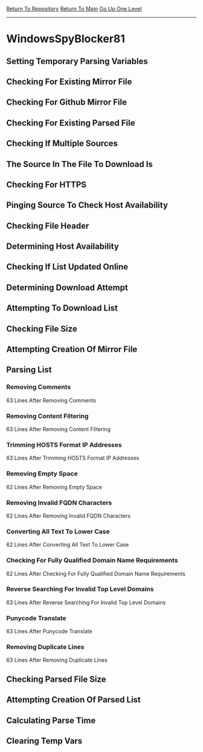 [Return To Repository](https://github.com/DigitalWarrior/piholeparser/)
[Return To Main](https://github.com/DigitalWarrior/piholeparser/blob/master/RecentRunLogs/Mainlog.md)
[Go Up One Level](https://github.com/DigitalWarrior/piholeparser/blob/master/RecentRunLogs/TopLevelScripts/30-Processing-External-Blacklists.md)
____________________________________
# WindowsSpyBlocker81
## Setting Temporary Parsing Variables
## Checking For Existing Mirror File
## Checking For Github Mirror File
## Checking For Existing Parsed File
## Checking If Multiple Sources
## The Source In The File To Download Is
## Checking For HTTPS
## Pinging Source To Check Host Availability
## Checking File Header
## Determining Host Availability
## Checking If List Updated Online
## Determining Download Attempt
## Attempting To Download List
## Checking File Size
## Attempting Creation Of Mirror File
## Parsing List
### Removing Comments
63 Lines After Removing Comments
### Removing Content Filtering
63 Lines After Removing Content Filtering
### Trimming HOSTS Format IP Addresses
63 Lines After Trimming HOSTS Format IP Addresses
### Removing Empty Space
62 Lines After Removing Empty Space
### Removing Invalid FQDN Characters
62 Lines After Removing Invalid FQDN Characters
### Converting All Text To Lower Case
62 Lines After Converting All Text To Lower Case
### Checking For Fully Qualified Domain Name Requirements
62 Lines After Checking For Fully Qualified Domain Name Requirements
### Reverse Searching For Invalid Top Level Domains
63 Lines After Reverse Searching For Invalid Top Level Domains
### Punycode Translate
63 Lines After Punycode Translate
### Removing Duplicate Lines
63 Lines After Removing Duplicate Lines
## Checking Parsed File Size
## Attempting Creation Of Parsed List
## Calculating Parse Time
## Clearing Temp Vars

